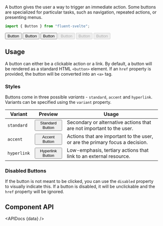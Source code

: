 <script lang="ts">
    import { Button, InfoBar } from "$lib";
    import { Showcase, APIDocs } from "$site/lib";

    import data from "$lib/Button/Button.svelte?sveld&raw";
</script>

A button gives the user a way to trigger an immediate action. Some buttons are specialized for particular tasks, such as navigation, repeated actions, or presenting menus.

```ts
import { Button } from "fluent-svelte";
```

<Showcase columns={3} repl="0c6ca42e2c5c4868a7a8c1a1a45759eb">
    <Button variant="standard">Button</Button>
    <Button variant="accent">Button</Button>
    <Button variant="hyperlink">Button</Button>
    <Button variant="standard" disabled>Button</Button>
    <Button variant="accent" disabled>Button</Button>
    <Button variant="hyperlink" disabled>Button</Button>
</Showcase>

## Usage

A button can either be a clickable action or a link. By default, a button will be rendered as a standard HTML `<button>` element. If an `href` property is provided, the button will be converted into an `<a>` tag.

### Styles

Buttons come in three possible _variants_ - `standard`, `accent` and `hyperlink`. Variants can be specified using the `variant` property.

| Variant     | Preview                                               | Usage                                                                        |
| ----------- | ----------------------------------------------------- | ---------------------------------------------------------------------------- |
| `standard`  | <Button variant="standard">Standard Button</Button>   | Secondary or alternative actions that are not important to the user.         |
| `accent`    | <Button variant="accent">Accent Button</Button>       | Actions that are important to the user, or are the primary focus a decision. |
| `hyperlink` | <Button variant="hyperlink">Hyperlink Button</Button> | Low-emphasis, tertiary actions that link to an external resource.            |

### Disabled Buttons

If the button is not meant to be clicked, you can use the `disabled` property to visually indicate this. If a button is disabled, it will be unclickable and the `href` property will be ignored.

## Component API

<APIDocs {data} />
